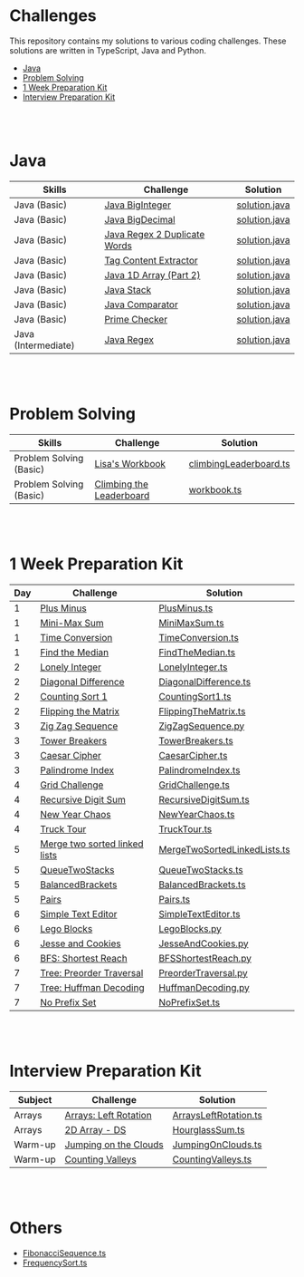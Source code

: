 # Challenges

This repository contains my solutions to various coding challenges. These solutions are written in TypeScript, Java and Python.

- [Java](#java) 
- [Problem Solving](#problem-solving) 
- [1 Week Preparation Kit](#1-week-preparation-kit)
- [Interview Preparation Kit](#interview-preparation-kit)


<br />
<br />


# Java

|        Skills        |          Challenge           |           Solution           |
|----------------------|------------------------------|------------------------------|
|     Java (Basic)     | [Java BigInteger](https://www.hackerrank.com/challenges/java-biginteger/problem) | [solution.java](https://github.com/punyawatdev/challenges/blob/main/Java/Java(Basic)/JavaBigInteger/solution.java) |
|     Java (Basic)     | [Java BigDecimal](https://www.hackerrank.com/challenges/java-bigdecimal/problem) | [solution.java](https://github.com/punyawatdev/challenges/blob/main/Java/Java(Basic)/JavaBigDecimal/solution.java) |
|     Java (Basic)     | [Java Regex 2 Duplicate Words](https://www.hackerrank.com/challenges/duplicate-word/problem) | [solution.java](https://github.com/punyawatdev/challenges/blob/main/Java/Java(Basic)/JavaRegex2DuplicateWords/solution.java) |
|     Java (Basic)     | [Tag Content Extractor](https://www.hackerrank.com/challenges/tag-content-extractor/problem) | [solution.java](https://github.com/punyawatdev/challenges/blob/main/Java/Java(Basic)/TagContentExtractor/solution.java) |
|     Java (Basic)     | [Java 1D Array (Part 2)](https://www.hackerrank.com/challenges/java-1d-array/problem) | [solution.java](https://github.com/punyawatdev/challenges/blob/main/Java/Java(Basic)/Java1DArray(Part2)/solution.java) |
|     Java (Basic)     | [Java Stack](https://www.hackerrank.com/challenges/java-stack/problem) | [solution.java](https://github.com/punyawatdev/challenges/blob/main/Java/Java(Basic)/JavaStack/solution.java) |
|     Java (Basic)     | [Java Comparator](https://www.hackerrank.com/challenges/java-comparator/problem) | [solution.java](https://github.com/punyawatdev/challenges/blob/main/Java/Java(Basic)/JavaComparator/solution.java) |
|     Java (Basic)     | [Prime Checker](https://www.hackerrank.com/challenges/prime-checker/problem) | [solution.java](https://github.com/punyawatdev/challenges/blob/main/Java/Java(Basic)/PrimeChecker/solution.java) |
|     Java (Intermediate)     | [Java Regex](https://www.hackerrank.com/challenges/java-regex/problem) | [solution.java](https://github.com/punyawatdev/challenges/blob/main/Java/Java(Intermediate)/JavaRegex/solution.java) |

<br />
<br />


# Problem Solving

|          Skills          |          Challenge           |           Solution           |
|--------------------------|------------------------------|------------------------------|
|      Problem Solving (Basic)       | [Lisa's Workbook](https://www.hackerrank.com/challenges/Lisa-workbook/problem) | [climbingLeaderboard.ts](https://github.com/punyawatdev/challenges/blob/main/ProblemSolving/Basic/Lisa'sWorkbook/climbingLeaderboard.ts) |
|      Problem Solving (Basic)       | [Climbing the Leaderboard](https://www.hackerrank.com/challenges/climbing-the-leaderboard/problem) | [workbook.ts](https://github.com/punyawatdev/challenges/blob/main/ProblemSolving/Basic/ClimbingTheLeaderboard/workbook.ts) |

<br />
<br />


# 1 Week Preparation Kit

|   Day   |          Challenge           |           Solution           |
|---------|------------------------------|------------------------------|
|    1    | [Plus Minus](https://www.hackerrank.com/challenges/plus-minus/problem) | [PlusMinus.ts](https://github.com/punyawatdev/challenges/blob/main/1WeekPreparationKit/Day1/PlusMinus.ts) |
|    1    | [Mini-Max Sum](https://www.hackerrank.com/challenges/mini-max-sum/problem) | [MiniMaxSum.ts](https://github.com/punyawatdev/challenges/blob/main/1WeekPreparationKit/Day1/MiniMaxSum.ts) |
|    1    | [Time Conversion](https://www.hackerrank.com/challenges/time-conversion/problem) | [TimeConversion.ts](https://github.com/punyawatdev/challenges/blob/main/1WeekPreparationKit/Day1/TimeConversion.ts) |
|    1    | [Find the Median](https://www.hackerrank.com/challenges/find-the-median/problem) | [FindTheMedian.ts](https://github.com/punyawatdev/challenges/blob/main/1WeekPreparationKit/Day1/FindTheMedian.ts) |
|    2    | [Lonely Integer](https://www.hackerrank.com/challenges/lonely-integer/problem) | [LonelyInteger.ts](https://github.com/punyawatdev/challenges/blob/main/1WeekPreparationKit/Day2/LonelyInteger.ts) |
|    2    | [Diagonal Difference](https://www.hackerrank.com/challenges/diagonal-difference/problem) | [DiagonalDifference.ts](https://github.com/punyawatdev/challenges/blob/main/1WeekPreparationKit/Day2/DiagonalDifference.ts) |
|    2    | [Counting Sort 1](https://www.hackerrank.com/challenges/countingsort1/problem) | [CountingSort1.ts](https://github.com/punyawatdev/challenges/blob/main/1WeekPreparationKit/Day2/CountingSort1.ts) |
|    2    | [Flipping the Matrix](https://www.hackerrank.com/challenges/flipping-the-matrix/problem) | [FlippingTheMatrix.ts](https://github.com/punyawatdev/challenges/blob/main/1WeekPreparationKit/Day2/FlippingTheMatrix.ts) |
|    3    | [Zig Zag Sequence](https://www.hackerrank.com/challenges/zig-zag-sequence/problem) | [ZigZagSequence.py](https://github.com/punyawatdev/challenges/blob/main/1WeekPreparationKit/Day3/ZigZagSequence.py) |
|    3    | [Tower Breakers](https://www.hackerrank.com/challenges/tower-breakers-1/problem) | [TowerBreakers.ts](https://github.com/punyawatdev/challenges/blob/main/1WeekPreparationKit/Day3/TowerBreakers.ts) |
|    3    | [Caesar Cipher](https://www.hackerrank.com/challenges/caesar-cipher-1/problem) | [CaesarCipher.ts](https://github.com/punyawatdev/challenges/blob/main/1WeekPreparationKit/Day3/CaesarCipher.ts) |
|    3    | [Palindrome Index](https://www.hackerrank.com/challenges/palindrome-index/problem) | [PalindromeIndex.ts](https://github.com/punyawatdev/challenges/blob/main/1WeekPreparationKit/Day3/PalindromeIndex.ts) |
|    4    | [Grid Challenge](https://www.hackerrank.com/challenges/grid-challenge/problem) | [GridChallenge.ts](https://github.com/punyawatdev/challenges/blob/main/1WeekPreparationKit/Day4/GridChallenge.ts) |
|    4    | [Recursive Digit Sum](https://www.hackerrank.com/challenges/recursive-digit-sum/problem) | [RecursiveDigitSum.ts](https://github.com/punyawatdev/challenges/blob/main/1WeekPreparationKit/Day4/RecursiveDigitSum.ts) |
|    4    | [New Year Chaos](https://www.hackerrank.com/challenges/new-year-chaos/problem) | [NewYearChaos.ts](https://github.com/punyawatdev/challenges/blob/main/1WeekPreparationKit/Day4/NewYearChaos.ts) |
|    4    | [Truck Tour](https://www.hackerrank.com/challenges/truck-tour/problem) | [TruckTour.ts](https://github.com/punyawatdev/challenges/blob/main/1WeekPreparationKit/Day4/TruckTour.ts) |
|    5    | [Merge two sorted linked lists](https://www.hackerrank.com/challenges/merge-two-sorted-linked-lists/problem) | [MergeTwoSortedLinkedLists.ts](https://github.com/punyawatdev/challenges/blob/main/1WeekPreparationKit/Day5/MergeTwoSortedLinkedLists.ts) |
|    5    | [QueueTwoStacks](https://www.hackerrank.com/challenges/queue-using-two-stacks/problem) | [QueueTwoStacks.ts](https://github.com/punyawatdev/challenges/blob/main/1WeekPreparationKit/Day5/QueueTwoStacks.ts) |
|    5    | [BalancedBrackets](https://www.hackerrank.com/challenges/balanced-brackets/problem) | [BalancedBrackets.ts](https://github.com/punyawatdev/challenges/blob/main/1WeekPreparationKit/Day5/BalancedBrackets.ts) |
|    5    | [Pairs](https://www.hackerrank.com/challenges/pairs/problem) | [Pairs.ts](https://github.com/punyawatdev/challenges/blob/main/1WeekPreparationKit/Day5/Pairs.ts) |
|    6    | [Simple Text Editor](https://www.hackerrank.com/challenges/simple-text-editor/problem) | [SimpleTextEditor.ts](https://github.com/punyawatdev/challenges/blob/main/1WeekPreparationKit/Day6/SimpleTextEditor.ts) |
|    6    | [Lego Blocks](https://www.hackerrank.com/challenges/lego-blocks/problem) | [LegoBlocks.py](https://github.com/punyawatdev/challenges/blob/main/1WeekPreparationKit/Day6/LegoBlocks.py) |
|    6    | [Jesse and Cookies](https://www.hackerrank.com/challenges/jesse-and-cookies/problem) | [JesseAndCookies.py](https://github.com/punyawatdev/challenges/blob/main/1WeekPreparationKit/Day6/JesseAndCookies.py) |
|    6    | [BFS: Shortest Reach](https://www.hackerrank.com/challenges/linkedin-practice-graph-theory-bfs/problem) | [BFSShortestReach.py](https://github.com/punyawatdev/challenges/blob/main/1WeekPreparationKit/Day6/BFSShortestReach.py) |
|    7    | [Tree: Preorder Traversal]() | [PreorderTraversal.py](https://github.com/punyawatdev/challenges/blob/main/1WeekPreparationKit/Day7/PreorderTraversal.py) |
|    7    | [Tree: Huffman Decoding]() | [HuffmanDecoding.py](https://github.com/punyawatdev/challenges/blob/main/1WeekPreparationKit/Day7/HuffmanDecoding.py) |
|    7    | [No Prefix Set]() | [NoPrefixSet.ts](https://github.com/punyawatdev/challenges/blob/main/1WeekPreparationKit/Day7/NoPrefixSet.ts) |

<br />
<br />

# Interview Preparation Kit

|   Subject   |          Challenge           |           Solution           |
|-------------|------------------------------|------------------------------|
|    Arrays    | [Arrays: Left Rotation](https://www.hackerrank.com/challenges/ctci-array-left-rotation/problem) | [ArraysLeftRotation.ts](https://github.com/punyawatdev/challenges/blob/main/InterviewPreparationKit/Arrays/ArraysLeftRotation.ts) |
|    Arrays    | [2D Array - DS](https://www.hackerrank.com/challenges/2d-array/problem) | [HourglassSum.ts](https://github.com/punyawatdev/challenges/blob/main/InterviewPreparationKit/Arrays/HourglassSum.ts) |
|    Warm-up    | [Jumping on the Clouds](https://www.hackerrank.com/challenges/jumping-on-the-clouds/problem) | [JumpingOnClouds.ts](https://github.com/punyawatdev/challenges/blob/main/InterviewPreparationKit/Warm-up/JumpingOnClouds.ts) |
|    Warm-up    | [Counting Valleys](https://www.hackerrank.com/challenges/counting-valleys/problem) | [CountingValleys.ts](https://github.com/punyawatdev/challenges/blob/main/InterviewPreparationKit/Warm-up/CountingValleys.ts) |

<br />
<br />

# Others

 - [FibonacciSequence.ts](https://github.com/punyawatdev/challenges/blob/main/Others/FibonacciSequence.ts)
 - [FrequencySort.ts](https://github.com/punyawatdev/challenges/blob/main/Others/FrequencySort.ts)
